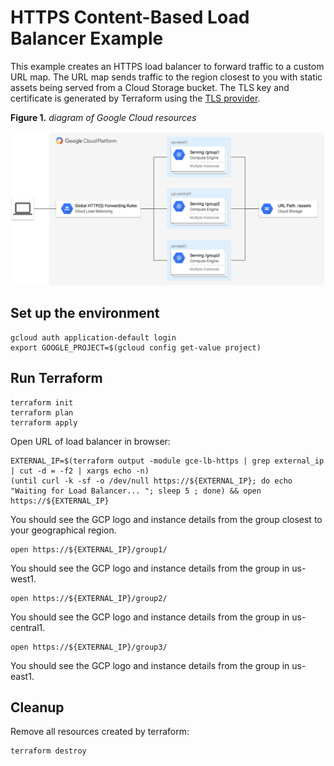 # HTTPS Content-Based Load Balancer Example

This example creates an HTTPS load balancer to forward traffic to a custom URL map. The URL map sends traffic to the region closest to you with static assets being served from a Cloud Storage bucket. The TLS key and certificate is generated by Terraform using the [TLS provider](https://www.terraform.io/docs/providers/tls/index.html).

**Figure 1.** *diagram of Google Cloud resources*

![architecture diagram](./diagram.png)

## Set up the environment

```
gcloud auth application-default login
export GOOGLE_PROJECT=$(gcloud config get-value project)
```

## Run Terraform

```
terraform init
terraform plan
terraform apply
```

Open URL of load balancer in browser:

```
EXTERNAL_IP=$(terraform output -module gce-lb-https | grep external_ip | cut -d = -f2 | xargs echo -n)
(until curl -k -sf -o /dev/null https://${EXTERNAL_IP}; do echo "Waiting for Load Balancer... "; sleep 5 ; done) && open https://${EXTERNAL_IP}
```

You should see the GCP logo and instance details from the group closest to your geographical region.

```
open https://${EXTERNAL_IP}/group1/
```

You should see the GCP logo and instance details from the group in us-west1.

```
open https://${EXTERNAL_IP}/group2/
```

You should see the GCP logo and instance details from the group in us-central1.

```
open https://${EXTERNAL_IP}/group3/
```

You should see the GCP logo and instance details from the group in us-east1.

## Cleanup

Remove all resources created by terraform:

```
terraform destroy
```
